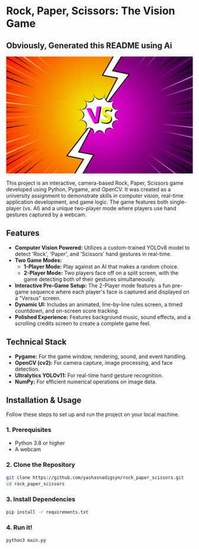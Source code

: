 # Rock, Paper, Scissors: The Vision Game

## Obviously, Generated this README using Ai

![Game Screenshot](assets/versus.jpg)

This project is an interactive, camera-based Rock, Paper, Scissors game developed using Python, Pygame, and OpenCV. It was created as a university assignment to demonstrate skills in computer vision, real-time application development, and game logic. The game features both single-player (vs. AI) and a unique two-player mode where players use hand gestures captured by a webcam.

## Features

- **Computer Vision Powered:** Utilizes a custom-trained YOLOv8 model to detect 'Rock', 'Paper', and 'Scissors' hand gestures in real-time.
- **Two Game Modes:**
    - **1-Player Mode:** Play against an AI that makes a random choice.
    - **2-Player Mode:** Two players face off on a split screen, with the game detecting both of their gestures simultaneously.
- **Interactive Pre-Game Setup:** The 2-Player mode features a fun pre-game sequence where each player's face is captured and displayed on a "Versus" screen.
- **Dynamic UI:** Includes an animated, line-by-line rules screen, a timed countdown, and on-screen score tracking.
- **Polished Experience:** Features background music, sound effects, and a scrolling credits screen to create a complete game feel.

## Technical Stack

- **Pygame:** For the game window, rendering, sound, and event handling.
- **OpenCV (cv2):** For camera capture, image processing, and face detection.
- **Ultralytics YOLOv11:** For real-time hand gesture recognition.
- **NumPy:** For efficient numerical operations on image data.

## Installation & Usage

Follow these steps to set up and run the project on your local machine.

### 1. Prerequisites

- Python 3.8 or higher
- A webcam

### 2. Clone the Repository

```bash
git clone https://github.com/yashasnadigsyn/rock_paper_scissors.git
cd rock_paper_scissors
```

### 3. Install Dependencies
```bash
pip install -r requirements.txt
```

### 4. Run it!
```bash
python3 main.py
```